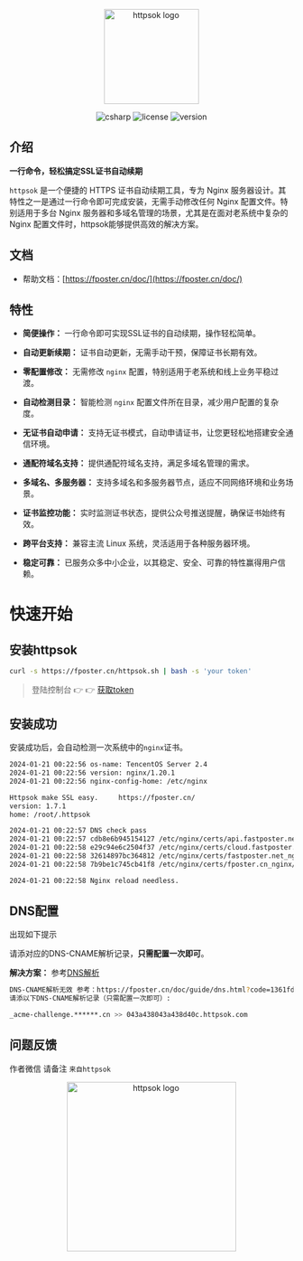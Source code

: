 <p align="center"><a href="https://fposter.cn/doc/" target="_blank"><img width="168" src="https://fposter.cn/dassets/httpsok-logo.png" alt="httpsok logo"></a></p>

<p align="center">
  <!--
<a href="https://github.com/httpsok/httpsok" class="link github-link" target="_blank"><img style="max-width: 100px;" alt="GitHub Repo stars" src="https://img.shields.io/github/stars/httpsok/httpsok?style=social"></a>
  <a href="https://gitee.com/httpsok/httpsok" class="link gitee-link" target="_blank"><img style="max-width: 100px;" alt="gitee Repo stars" src="https://gitee.com/httpsok/httpsok/badge/star.svg"></a>
    -->
  <img alt="csharp" src="https://img.shields.io/badge/language-shell-brightgreen.svg">
  <img alt="license" src="https://img.shields.io/badge/license-MIT-blue.svg">
  <img alt="version" src="https://img.shields.io/badge/version-1.7.1-brightgreen">
</p>

## 介绍

**一行命令，轻松搞定SSL证书自动续期**

`httpsok` 是一个便捷的 HTTPS 证书自动续期工具，专为 Nginx 服务器设计。其特性之一是通过一行命令即可完成安装，无需手动修改任何 Nginx 配置文件。特别适用于多台 Nginx 服务器和多域名管理的场景，尤其是在面对老系统中复杂的 Nginx 配置文件时，httpsok能够提供高效的解决方案。

## 文档

- 帮助文档：[https://fposter.cn/doc/](https://fposter.cn/doc/)

## 特性

- **简便操作：** 一行命令即可实现SSL证书的自动续期，操作轻松简单。

- **自动更新续期：** 证书自动更新，无需手动干预，保障证书长期有效。

- **零配置修改：** 无需修改 `nginx` 配置，特别适用于老系统和线上业务平稳过渡。

- **自动检测目录：** 智能检测 `nginx` 配置文件所在目录，减少用户配置的复杂度。

- **无证书自动申请：** 支持无证书模式，自动申请证书，让您更轻松地搭建安全通信环境。

- **通配符域名支持：** 提供通配符域名支持，满足多域名管理的需求。

- **多域名、多服务器：** 支持多域名和多服务器节点，适应不同网络环境和业务场景。

- **证书监控功能：** 实时监测证书状态，提供公众号推送提醒，确保证书始终有效。

- **跨平台支持：** 兼容主流 Linux 系统，灵活适用于各种服务器环境。

- **稳定可靠：** 已服务众多中小企业，以其稳定、安全、可靠的特性赢得用户信赖。


# 快速开始


## 安装httpsok

```bash
curl -s https://fposter.cn/httpsok.sh | bash -s 'your token'
```


> 登陆控制台 👉 👉 [获取token](https://fposter.cn/console/)

## 安装成功

安装成功后，会自动检测一次系统中的`nginx`证书。

```bash
2024-01-21 00:22:56 os-name: TencentOS Server 2.4
2024-01-21 00:22:56 version: nginx/1.20.1
2024-01-21 00:22:56 nginx-config-home: /etc/nginx

Httpsok make SSL easy.     https://fposter.cn/ 
version: 1.7.1
home: /root/.httpsok

2024-01-21 00:22:57 DNS check pass
2024-01-21 00:22:57 cdb8e6b945154127 /etc/nginx/certs/api.fastposter.net_nginx/api.fastposter.net_bundle.crt Cert valid
2024-01-21 00:22:58 e29c94e6c2504f37 /etc/nginx/certs/cloud.fastposter.net_nginx/cloud.fastposter.net_bundle.crt Cert valid
2024-01-21 00:22:58 32614897bc364812 /etc/nginx/certs/fastposter.net_nginx/fastposter2.net_bundle.crt Cert valid
2024-01-21 00:22:58 7b9be1c745cb41f8 /etc/nginx/certs/fposter.cn_nginx/fposter.cn_bundle.crt Cert valid

2024-01-21 00:22:58 Nginx reload needless.
```


## DNS配置

出现如下提示

请添对应的DNS-CNAME解析记录，**只需配置一次即可**。

**解决方案：** 参考[DNS解析](https://fposter.cn/doc/guide/dns.html)

```bash
DNS-CNAME解析无效 参考：https://fposter.cn/doc/guide/dns.html?code=1361fd24380436d44ea
请添以下DNS-CNAME解析记录（只需配置一次即可）: 

_acme-challenge.******.cn >> 043a438043a438d40c.httpsok.com
```

## 问题反馈

作者微信 请备注 `来自httpsok`


<p align="center"><img width="300" src="https://fposter.cn/dassets/qrcode.png" alt="httpsok logo"></p>
